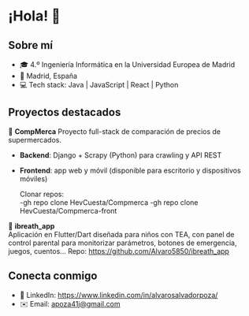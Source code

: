 # ¡Hola! 👋

## Sobre mí
- 🎓 4.º Ingeniería Informática en la Universidad Europea de Madrid
- 📍 Madrid, España
- 💻 Tech stack: Java | JavaScript | React | Python

## Proyectos destacados
🔹 **CompMerca** 
Proyecto full-stack de comparación de precios de supermercados.  
- **Backend**: Django + Scrapy (Python) para crawling y API REST  
- **Frontend**: app web y móvil (disponible para escritorio y dispositivos móviles)

  Clonar repos:  
-gh repo clone HevCuesta/Compmerca
-gh repo clone HevCuesta/Compmerca-front

🔹 **ibreath_app**  
Aplicación en Flutter/Dart diseñada para niños con TEA, con panel de control parental para monitorizar parámetros, botones de emergencia, juegos, cuentos...
Repo: https://github.com/Alvaro5850/ibreath_app

## Conecta conmigo
- 🔗 LinkedIn: https://www.linkedin.com/in/alvarosalvadorpoza/  
- ✉️ Email: apoza41j@gmail.com
